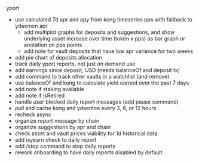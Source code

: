 yport

- use calculated 7d apr and apy from kong timeseries pps with fallback to ydaemon apr
  - add multiplot graphs for deposits and suggestions, and show underlying asset increase over time (token x pps) as bar graph or anotation on pps points
  - add note for vault deposits that have low apr variance for two weeks
- add pie chart of deposits allocation
- track daily yport reports, not just on demand use
- add earnings since deposit, USD (needs balanceOf and deposit tx)
- add command to track other vaults in a watchlist (and remove)
- use balanceOf and kong to calculate yield earned over the past 7 days
- add note if staking available
- add note if isRetired
- handle user blocked daily report messages (add pause command)
- pull and cache kong and ydaemon every 3, 6, or 12 hours
- recheck async
- organize report message by chain
- organize suggestions by apr and chain
- check asset and vault prices viability for 1d historical data
- add isyearn check to daily report
- add /stop command to stop daily reports
- rework onboarding to have daily reports disabled by default

